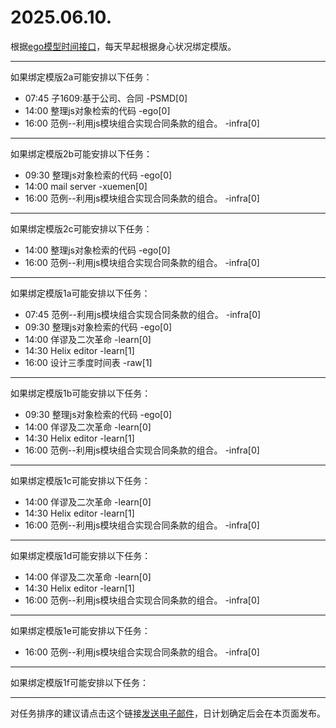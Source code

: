 # 2025.06.10.

根据[ego模型时间接口](https://gitee.com/hyg/blog/blob/master/timeflow.md)，每天早起根据身心状况绑定模版。

---
如果绑定模版2a可能安排以下任务：

- 07:45	子1609:基于公司、合同 -PSMD[0]
- 14:00	整理js对象检索的代码 -ego[0]
- 16:00	范例--利用js模块组合实现合同条款的组合。 -infra[0]

---
如果绑定模版2b可能安排以下任务：

- 09:30	整理js对象检索的代码 -ego[0]
- 14:00	mail server -xuemen[0]
- 16:00	范例--利用js模块组合实现合同条款的组合。 -infra[0]

---
如果绑定模版2c可能安排以下任务：

- 14:00	整理js对象检索的代码 -ego[0]
- 16:00	范例--利用js模块组合实现合同条款的组合。 -infra[0]

---
如果绑定模版1a可能安排以下任务：

- 07:45	范例--利用js模块组合实现合同条款的组合。 -infra[0]
- 09:30	整理js对象检索的代码 -ego[0]
- 14:00	佯谬及二次革命 -learn[0]
- 14:30	Helix editor -learn[1]
- 16:00	设计三季度时间表 -raw[1]

---
如果绑定模版1b可能安排以下任务：

- 09:30	整理js对象检索的代码 -ego[0]
- 14:00	佯谬及二次革命 -learn[0]
- 14:30	Helix editor -learn[1]
- 16:00	范例--利用js模块组合实现合同条款的组合。 -infra[0]

---
如果绑定模版1c可能安排以下任务：

- 14:00	佯谬及二次革命 -learn[0]
- 14:30	Helix editor -learn[1]
- 16:00	范例--利用js模块组合实现合同条款的组合。 -infra[0]

---
如果绑定模版1d可能安排以下任务：

- 14:00	佯谬及二次革命 -learn[0]
- 14:30	Helix editor -learn[1]
- 16:00	范例--利用js模块组合实现合同条款的组合。 -infra[0]

---
如果绑定模版1e可能安排以下任务：

- 16:00	范例--利用js模块组合实现合同条款的组合。 -infra[0]

---
如果绑定模版1f可能安排以下任务：


---
对任务排序的建议请点击这个链接<a href="mailto:huangyg@mars22.com?subject=关于2025.06.10.任务排序的建议&body=date: 2025.06.10.%0D%0Afile: ../../blog/release/time/d.20250610.md%0D%0A---请勿修改邮件主题及以上内容---%0D%0A">发送电子邮件</a>，日计划确定后会在本页面发布。